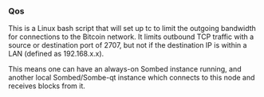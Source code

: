### Qos ###

This is a Linux bash script that will set up tc to limit the outgoing bandwidth for connections to the Bitcoin network. It limits outbound TCP traffic with a source or destination port of 2707, but not if the destination IP is within a LAN (defined as 192.168.x.x).

This means one can have an always-on Sombed instance running, and another local Sombed/Sombe-qt instance which connects to this node and receives blocks from it.
